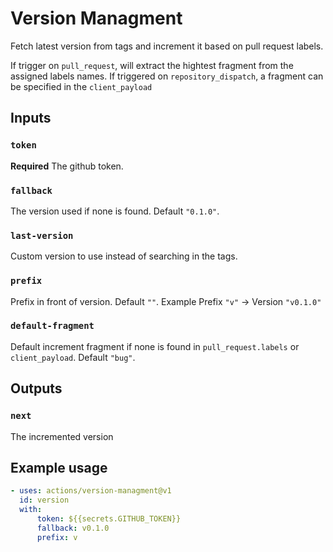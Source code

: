 # Version Managment
Fetch latest version from tags and increment it based on pull request labels.

If trigger on `pull_request`, will extract the hightest fragment from the assigned labels names.
If triggered on `repository_dispatch`, a fragment can be specified in the `client_payload`

## Inputs

### `token`
**Required** The github token.

### `fallback`
The version used if none is found. Default `"0.1.0"`.

### `last-version`
Custom version to use instead of searching in the tags.

### `prefix`
Prefix in front of version. Default `""`.
Example Prefix `"v"` -> Version `"v0.1.0"`

### `default-fragment`
Default increment fragment if none is found in `pull_request.labels` or `client_payload`. Default `"bug"`.

## Outputs

### `next`

The incremented version

## Example usage

```yml
- uses: actions/version-managment@v1
  id: version
  with:
      token: ${{secrets.GITHUB_TOKEN}}
      fallback: v0.1.0
      prefix: v
```
